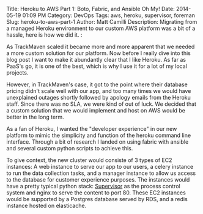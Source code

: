 Title: Heroku to AWS Part 1: Boto, Fabric, and Ansible Oh My!
Date: 2014-05-19 01:09 PM
Category: DevOps
Tags: aws, heroku, supervisor, foreman
Slug: heroku-to-aws-part-1
Author: Matt Camilli
Description: Migrating from a managed Heroku environment to our custom
AWS platform was a bit of a hassle, here is how we did it. :

As TrackMaven scaled it became more and more apparent that we needed a more
custom solution for our platform. Now before I really dive into this blog post
I want to make it abundantly clear that I like Heroku. As far as PaaS's go,
it is one of the best, which is why I use it for a lot of my local projects. 

However, in TrackMaven's case, it got to the point where their database pricing
didn't scale well with our app, and too many times we would have unexplained
outages shortly followed by apology emails from the Heroku staff. Since
there was no SLA, we were kind of out of luck. We decided that a custom
solution that we would implement and host on AWS would be better in the long
term. 

As a fan of Heroku, I wanted the "developer experience" in our new platform to
mimic the simplicity and function of the heroku command line interface. Through
a bit of research I landed on using fabric with ansible and several custom
python scripts to achieve this. 

To give context, the new cluster would consiste of 3 types of EC2 instances:
A web instance to serve our app to our users, a celery instance to run the data
collection tasks, and a manager instance to allow us access to the database for
customer experience purposes. The instances would have a pretty typical python
stack: [Supervisor](http://supervisord.org/) as the process control system and 
nginx to serve the content to port 80. These EC2 instances would be supported by
a Postgres database served by RDS, and a redis instance hosted on elasticache. 


